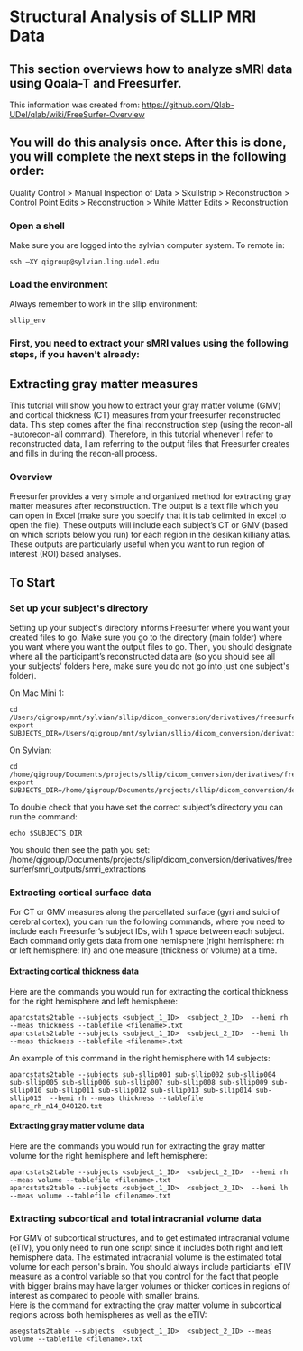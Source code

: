 # Structural Analysis of SLLIP MRI Data
## This section overviews how to analyze sMRI data using Qoala-T and Freesurfer. 
This information was created from: https://github.com/Qlab-UDel/qlab/wiki/FreeSurfer-Overview

## You will do this analysis once. After this is done, you will complete the next steps in the following order:
Quality Control > Manual Inspection of Data > Skullstrip > Reconstruction > Control Point Edits > Reconstruction > White Matter Edits > Reconstruction

### Open a shell
Make sure you are logged into the sylvian computer system.
To remote in:

```ssh –XY qigroup@sylvian.ling.udel.edu```

### Load the environment
Always remember to work in the sllip environment:
```
sllip_env
```
### First, you need to extract your sMRI values using the following steps, if you haven't already:
## **Extracting gray matter measures**
This tutorial will show you how to extract your gray matter volume (GMV) and cortical thickness (CT) measures from your freesurfer reconstructed data.  This step comes after the final reconstruction step (using the recon-all -autorecon-all command). Therefore, in this tutorial whenever I refer to reconstructed data, I am referring to the output files that Freesurfer creates and fills in during the recon-all process.

### **Overview**
Freesurfer provides a very simple and organized method for extracting gray matter measures after reconstruction.  The output is a text file which you can open in Excel (make sure you specify that it is tab delimited in excel to open the file).  These outputs will include each subject’s CT or GMV (based on which scripts below you run) for each region in the desikan killiany atlas. These outputs are particularly useful when you want to run region of interest (ROI) based analyses.

## **To Start**
### **Set up your subject's directory**
Setting up your subject's directory informs Freesurfer where you want your created files to go.  Make sure you go to the directory (main folder) where you want where you want the output files to go. Then, you should designate where all the participant’s reconstructed data are (so you should see all your subjects' folders here, make sure you do not go into just one subject's folder). 

On Mac Mini 1:

```
cd /Users/qigroup/mnt/sylvian/sllip/dicom_conversion/derivatives/freesurfer
export SUBJECTS_DIR=/Users/qigroup/mnt/sylvian/sllip/dicom_conversion/derivatives/freesurfer
````

On Sylvian:

```
cd /home/qigroup/Documents/projects/sllip/dicom_conversion/derivatives/freesurfer/smri_outputs/smri_extractions
export SUBJECTS_DIR=/home/qigroup/Documents/projects/sllip/dicom_conversion/derivatives/freesurfer
````
To double check that you have set the correct subject’s directory you can run the command:
````
echo $SUBJECTS_DIR
````
You should then see the path you set: /home/qigroup/Documents/projects/sllip/dicom_conversion/derivatives/freesurfer/smri_outputs/smri_extractions

### **Extracting cortical surface data**
For CT or GMV measures along the parcellated surface (gyri and sulci of cerebral cortex), you can run the following commands, where you need to include each Freesurfer’s subject IDs, with 1 space between each subject. Each command only gets data from one hemisphere (right hemisphere: rh or left hemisphere: lh) and one measure (thickness or volume) at a time.
#### **Extracting cortical thickness data**
Here are the commands you would run for extracting the cortical thickness for the right hemisphere and left hemisphere:
````
aparcstats2table --subjects <subject_1_ID>  <subject_2_ID>  --hemi rh --meas thickness --tablefile <filename>.txt
aparcstats2table --subjects <subject_1_ID>  <subject_2_ID>  --hemi lh --meas thickness --tablefile <filename>.txt
````
An example of this command in the right hemisphere with 14 subjects:
```
aparcstats2table --subjects sub-sllip001 sub-sllip002 sub-sllip004 sub-sllip005 sub-sllip006 sub-sllip007 sub-sllip008 sub-sllip009 sub-sllip010 sub-sllip011 sub-sllip012 sub-sllip013 sub-sllip014 sub-sllip015  --hemi rh --meas thickness --tablefile aparc_rh_n14_040120.txt
```
#### **Extracting gray matter volume data**
Here are the commands you would run for extracting the gray matter volume for the right hemisphere and left hemisphere:
````
aparcstats2table --subjects <subject_1_ID>  <subject_2_ID>  --hemi rh --meas volume --tablefile <filename>.txt
aparcstats2table --subjects <subject_1_ID>  <subject_2_ID>  --hemi lh --meas volume --tablefile <filename>.txt
````
### **Extracting subcortical and total intracranial volume data**
For GMV of subcortical structures, and to get estimated intracranial volume (eTIV), you only need to run one script since it includes both right and left hemisphere data.  The estimated intracranial volume is the estimated total volume for each person's brain.  You should always include particiants' eTIV measure as a control variable so that you control for the fact that people with bigger brains may have larger volumes or thicker cortices in regions of interest as compared to people with smaller brains.  
Here is the command for extracting the gray matter volume in subcortical regions across both hemispheres as well as the eTIV:
````
asegstats2table --subjects  <subject_1_ID>  <subject_2_ID> --meas volume --tablefile <filename>.txt
````

